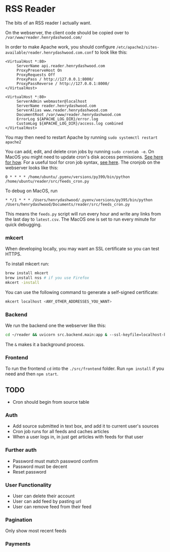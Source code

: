 # RSS Reader

The bits of an RSS reader I actually want.

On the webserver, the client code should be copied over to `/var/www/reader.henrydashwood.com/`

In order to make Apache work, you should configure `/etc/apache2/sites-available/reader.henrydashwood.com.conf` to look like this:

```
<VirtualHost *:80>
     ServerName api.reader.henrydashwood.com
     ProxyPreserveHost On
     ProxyRequests Off
     ProxyPass / http://127.0.0.1:8000/
     ProxyPassReverse / http://127.0.0.1:8000/
</VirtualHost>

<VirtualHost *:80>
     ServerAdmin webmaster@localhost
     ServerName reader.henrydashwood.com
     ServerAlias www.reader.henrydashwood.com
     DocumentRoot /var/www/reader.henrydashwood.com
     ErrorLog ${APACHE_LOG_DIR}/error.log
     CustomLog ${APACHE_LOG_DIR}/access.log combined
</VirtualHost>
```

You may then need to restart Apache by running `sudo systemctl restart apache2`

You can add, edit, and delete cron jobs by running `sudo crontab -e`. On MacOS you might need to update cron's disk access permissions. [See here for how](https://dccxi.com/posts/crontab-not-working-catalina/). For a useful tool for cron job syntax, [see here](https://crontab.guru). The cronjob on the webserver looks like this:

```
0 * * * * /home/ubuntu/.pyenv/versions/py399/bin/python /home/ubuntu/reader/src/feeds_cron.py
```

To debug on MacOS, run

```
* */1 * * * /Users/henrydashwood/.pyenv/versions/py395/bin/python /Users/henrydashwood/Documents/reader/src/feeds_cron.py
```

This means the `feeds.py` script will run every hour and write any links from the last day to `latest.csv`. The MacOS one is set to run every minute for quick debugging.

### mkcert

When developing locally, you may want an SSL certificate so you can test HTTPS.

To install mkcert run:

```zsh
brew install mkcert
brew install nss # if you use Firefox
mkcert -install
```

You can use the following command to generate a self-signed certificate:

```zsh
mkcert localhost <ANY_OTHER_ADDRESSES_YOU_WANT>
```

### Backend

We run the backend one the webserver like this:

```zsh
cd ~/reader && uvicorn src.backend.main:app & --ssl-keyfile=localhost-key.pem --ssl-certfile=localhost.pem
```

The `&` makes it a background process.

### Frontend

To run the frontend `cd` into the `./src/frontend` folder. Run `npm install` if you need and then `npm start`.

## TODO

- Cron should begin from source table

### Auth

- Add source submitted in text box, and add it to current user's sources
- Cron job runs for all feeds and caches articles
- When a user logs in, in just get articles with feeds for that user

### Further auth

- Password must match password confirm
- Password must be decent
- Reset password

### User Functionality

- User can delete their account
- User can add feed by pasting url
- User can remove feed from their feed

### Pagination

Only show most recent feeds

### Payments
